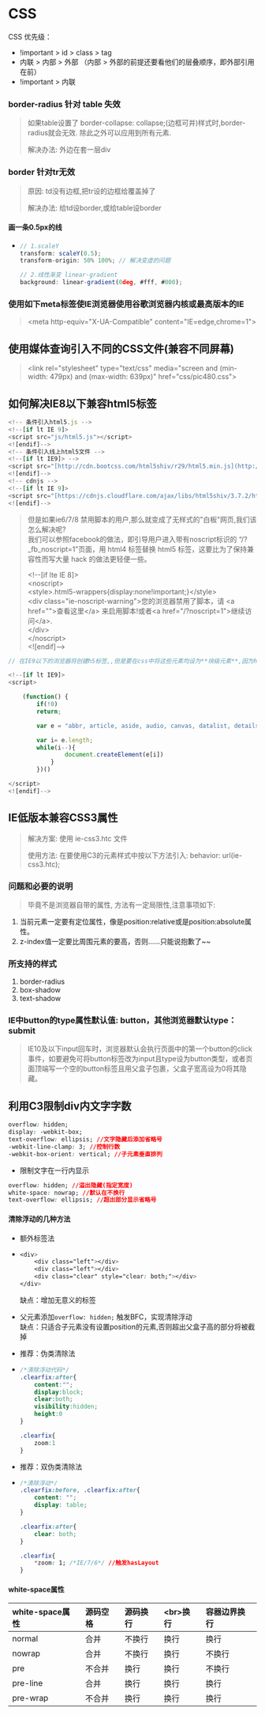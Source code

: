 # CSS

CSS 优先级：

* !important &gt; id &gt; class &gt; tag 
* 内联 &gt; 内部 &gt; 外部 （内部 &gt; 外部的前提还要看他们的层叠顺序，即外部引用在前）
* !important &gt; 内联

### border-radius 针对 table 失效

> 如果table设置了 border-collapse: collapse;\(边框可并\)样式时,border-radius就会无效. 除此之外可以应用到所有元素.
>
> 解决办法: 外边在套一层div

### border 针对tr无效

> 原因: td没有边框,把tr设的边框给覆盖掉了
>
> 解决办法: 给td设border,或给table设border

#### 画一条0.5px的线

* ```js
  // 1.scaleY
  transform: scaleY(0.5);
  transform-origin: 50% 100%; // 解决变虚的问题

  // 2.线性渐变 linear-gradient
  background: linear-gradient(0deg, #fff, #000);
  ```

### 使用如下meta标签使IE浏览器使用谷歌浏览器内核或最高版本的IE

> &lt;meta http-equiv="X-UA-Compatible" content="IE=edge,chrome=1"&gt;

## 使用媒体查询引入不同的CSS文件\(兼容不同屏幕\)

> &lt;link rel="stylesheet" type="text/css" media="screen and \(min-width: 479px\) and \(max-width: 639px\)" href="css/pic480.css"&gt;

## 如何解决IE8以下兼容html5标签

```js
<!-- 条件引入html5.js -->
<!--[if lt IE 9]>
<script src="js/html5.js"></script>
<![endif]-->
<!-- 条件引入线上html5文件 -->
<!--[if lt IE9]> -->
<script src="[http://cdn.bootcss.com/html5shiv/r29/html5.min.js](http://cdn.bootcss.com/html5shiv/r29/html5.min.js)"></script>
<![endif]-->
<!-- cdnjs -->
<!--[if lt IE 9]>
<script src="[https://cdnjs.cloudflare.com/ajax/libs/html5shiv/3.7.2/html5shiv.js](https://cdnjs.cloudflare.com/ajax/libs/html5shiv/3.7.2/html5shiv.js)"></script>  
<![endif]-->
```

> 但是如果ie6/7/8 禁用脚本的用户,那么就变成了无样式的"白板"网页,我们该怎么解决呢?  
> 我们可以参照facebook的做法，即引导用户进入带有noscript标识的 “/?\_fb\_noscript=1”页面，用 html4 标签替换 html5 标签，这要比为了保持兼容性而写大量 hack 的做法更轻便一些。
>
> &lt;!--\[if lte IE 8\]&gt;  
> &lt;noscript&gt;  
> &lt;style&gt;.html5-wrappers{display:none!important;}&lt;/style&gt;  
> &lt;div class="ie-noscript-warning"&gt;您的浏览器禁用了脚本，请 &lt;a href=""&gt;查看这里&lt;/a&gt; 来启用脚本!或者&lt;a href="/?noscript=1"&gt;继续访问&lt;/a&gt;.  
> &lt;/div&gt;  
> &lt;/noscript&gt;  
> &lt;!\[endif\]--&gt;

```js
// 在IE9以下的浏览器将创建h5标签,,但是要在css中将这些元素均设为**块级元素**,因为h5标签在低版本IE中默认为内联元素

<!--[if lt IE9]>
<script>

    (function() {
        if(!0) 
        return;

        var e = "abbr, article, aside, audio, canvas, datalist, details, dialog, eventsource, figure, footer, header, hgroup, mark, menu, meter, nav, output, progress, section, time, video".split(', ');

        var i= e.length;
        while(i--){
                document.createElement(e[i])
            }
        })()

</script>
<![endif]-->
```

## IE低版本兼容CSS3属性

> 解决方案: 使用 ie-css3.htc 文件
>
> 使用方法: 在要使用C3的元素样式中按以下方法引入: behavior: url\(ie-css3.htc\);

### 问题和必要的说明

> 毕竟不是浏览器自带的属性, 方法有一定局限性,注意事项如下:

1. 当前元素一定要有定位属性，像是position:relative或是position:absolute属性。
2. z-index值一定要比周围元素的要高，否则……只能说抱歉了~~

### 所支持的样式

1. border-radius
2. box-shadow
3. text-shadow

### IE中button的type属性默认值: button，其他浏览器默认type：submit

> IE10及以下input回车时，浏览器默认会执行页面中的第一个button的click事件，如要避免可将button标签改为input且type设为button类型，或者页面顶端写一个空的button标签且用父盒子包裹，父盒子宽高设为0将其隐藏。

## 利用C3限制div内文字字数

```css
overflow: hidden;
display: -webkit-box;
text-overflow: ellipsis; //文字隐藏后添加省略号
-webkit-line-clamp: 3; //控制行数
-webkit-box-orient: vertical; //子元素垂直排列
```

* 限制文字在一行内显示

```css
overflow: hidden; //溢出隐藏(指定宽度)
white-space: nowrap; //默认在不换行
text-overflow: ellipsis; //超出部分显示省略号
```

#### 清除浮动的几种方法

* 额外标签法
* ```css
  <div>
      <div class="left"></div>
      <div class="left"></div>
      <div class="clear" style="clear: both;"></div>
  </div>
  ```

  缺点：增加无意义的标签

* 父元素添加`overflow: hidden;` 触发BFC，实现清除浮动  
  缺点：只适合子元素没有设置position的元素,否则超出父盒子高的部分将被截掉

* 推荐：伪类清除法

* ```css
  /*清除浮动代码*/
  .clearfix:after{   
      content:"";       
      display:block;
      clear:both;
      visibility:hidden;
      height:0
  }    

  .clearfix{
      zoom:1
  }
  ```
* 推荐：双伪类清除法
* ```css
  /*清除浮动*/
  .clearfix:before, .clearfix:after{
      content: "";
      display: table;
  }

  .clearfix:after{
      clear: both;
  }

  .clearfix{
      *zoom: 1; /*IE/7/6*/ //触发hasLayout
  }
  ```

#### white-space属性

| white-space属性 | 源码空格 | 源码换行 | &lt;br&gt;换行 | 容器边界换行 |
| :--- | :--- | :--- | :--- | :--- |
| normal | 合并 | 不换行 | 换行 | 换行 |
| nowrap | 合并 | 不换行 | 换行 | 不换行 |
| pre | 不合并 | 换行 | 换行 | 不换行 |
| pre-line | 合并 | 换行 | 换行 | 换行 |
| pre-wrap | 不合并 | 换行 | 换行 | 换行 |



